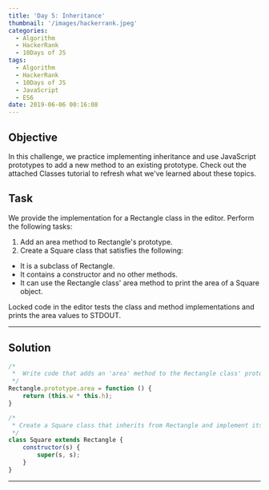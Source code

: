 ```yaml
---
title: 'Day 5: Inheritance'
thumbnail: '/images/hackerrank.jpeg'
categories:
  - Algorithm
  - HackerRank
  - 10Days of JS
tags:
  - Algorithm
  - HackerRank
  - 10Days of JS
  - JavaScript
  - ES6
date: 2019-06-06 00:16:08
---
```


## Objective

In this challenge, we practice implementing inheritance and use JavaScript prototypes to add a new method to an existing prototype. Check out the attached Classes tutorial to refresh what we've learned about these topics.

<!-- more -->

## Task

We provide the implementation for a Rectangle class in the editor. Perform the following tasks:

1. Add an area method to Rectangle's prototype.
2. Create a Square class that satisfies the following:
 - It is a subclass of Rectangle.
 - It contains a constructor and no other methods.
 - It can use the Rectangle class' area method to print the area of a Square object.
 
Locked code in the editor tests the class and method implementations and prints the area values to STDOUT.


---

## Solution

```javascript
/*
 *  Write code that adds an 'area' method to the Rectangle class' prototype
 */
Rectangle.prototype.area = function () {
    return (this.w * this.h);
}

/*
 * Create a Square class that inherits from Rectangle and implement its class constructor
 */
class Square extends Rectangle {
    constructor(s) {
        super(s, s);
    }
}
```

---